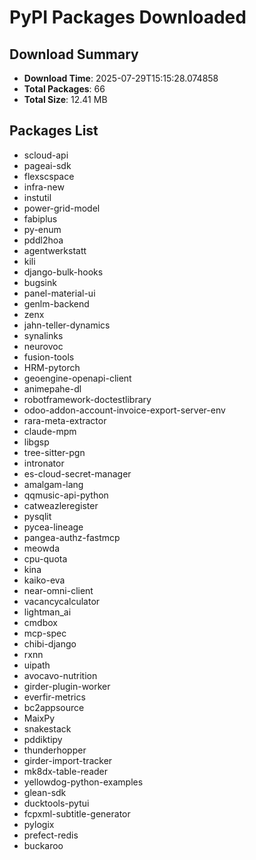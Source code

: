 # PyPI Packages Downloaded

## Download Summary
- **Download Time**: 2025-07-29T15:15:28.074858
- **Total Packages**: 66
- **Total Size**: 12.41 MB

## Packages List
- scloud-api
- pageai-sdk
- flexscspace
- infra-new
- instutil
- power-grid-model
- fabiplus
- py-enum
- pddl2hoa
- agentwerkstatt
- kili
- django-bulk-hooks
- bugsink
- panel-material-ui
- genlm-backend
- zenx
- jahn-teller-dynamics
- synalinks
- neurovoc
- fusion-tools
- HRM-pytorch
- geoengine-openapi-client
- animepahe-dl
- robotframework-doctestlibrary
- odoo-addon-account-invoice-export-server-env
- rara-meta-extractor
- claude-mpm
- libgsp
- tree-sitter-pgn
- intronator
- es-cloud-secret-manager
- amalgam-lang
- qqmusic-api-python
- catweazleregister
- pysqlit
- pycea-lineage
- pangea-authz-fastmcp
- meowda
- cpu-quota
- kina
- kaiko-eva
- near-omni-client
- vacancycalculator
- lightman_ai
- cmdbox
- mcp-spec
- chibi-django
- rxnn
- uipath
- avocavo-nutrition
- girder-plugin-worker
- everfir-metrics
- bc2appsource
- MaixPy
- snakestack
- pddiktipy
- thunderhopper
- girder-import-tracker
- mk8dx-table-reader
- yellowdog-python-examples
- glean-sdk
- ducktools-pytui
- fcpxml-subtitle-generator
- pylogix
- prefect-redis
- buckaroo
